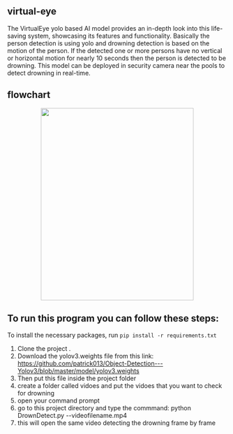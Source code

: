 ## virtual-eye
The VirtualEye yolo based AI model provides an in-depth look into this life-saving system, showcasing its features and functionality. Basically the person detection is using yolo and drowning detection is based on the motion of the person. If the detected one or more persons have no vertical or horizontal motion for nearly 10 seconds then the person is detected to be drowning. This model can be deployed in security camera near the pools to detect drowning in real-time.

## flowchart
<p align="center">
<img src="1.PNG" width="350" height="440">
</p>

## To run this program you can follow these steps:

To install the necessary packages, run
`pip install -r requirements.txt`

1. Clone the project .
2. Download the yolov3.weights file from this link:
   https://github.com/patrick013/Object-Detection---Yolov3/blob/master/model/yolov3.weights
3. Then put this file inside the project folder
4. create a folder called vidoes and put the vidoes that you want to check for drowning
5. open your command prompt
6. go to this project directory and type the commmand: python DrownDetect.py --videofilename.mp4
7. this will open the same video detecting the drowning frame by frame
